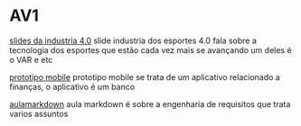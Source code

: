 # AV1
[slides da industria 4.0](https://www.canva.com/design/DAF_I5K9Gec/mkiM95C0TUavdXo13SuUjg/edit?utm_content=DAF_I5K9Gec&utm_campaign=designshare&utm_medium=link2&utm_source=sharebutton)
slide industria dos esportes 4.0 fala sobre a tecnologia dos esportes que estão cada vez mais se avançando um deles é o VAR e etc 

[prototipo mobile](https://www.canva.com/design/DAF-rOew8rc/T8fOueYV8UFw2ZTlkvDV1Q/edit?utm_content=DAF-rOew8rc&utm_campaign=designshare&utm_medium=link2&utm_source=sharebutton)
prototipo mobile se trata de um aplicativo relacionado a finanças, o aplicativo é um banco 

[aulamarkdown](https://github.com/pedrovini9878/aulaMarkdown)
aula markdown é sobre a engenharia de requisitos que trata varios assuntos 
